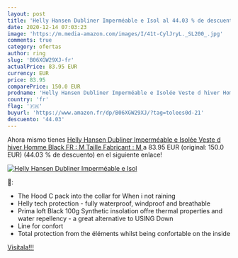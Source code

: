 ```yaml
---
layout: post
title: 'Helly Hansen Dubliner Imperméable e Isol al 44.03 % de descuento'
date: 2020-12-14 07:03:23
image: 'https://m.media-amazon.com/images/I/41t-CylJryL._SL200_.jpg'
comments: true
category: ofertas
author: ring
slug: 'B06XGW29XJ-fr'
actualPrice: 83.95 EUR
currency: EUR
price: 83.95
comparePrice: 150.0 EUR
prodname: 'Helly Hansen Dubliner Imperméable e Isolée Veste d hiver Homme Black FR : M  Taille Fabricant : M '
country: 'fr'
flag: '🇫🇷'
buyurl: 'https://www.amazon.fr/dp/B06XGW29XJ/?tag=tolees0d-21'
descuento: '44.03'
---
```


Ahora mismo tienes [Helly Hansen Dubliner Imperméable e Isolée Veste d hiver Homme Black FR : M  Taille Fabricant : M ](https://www.amazon.fr/dp/B06XGW29XJ/?tag=tolees0d-21) a 83.95 EUR (original: 150.0 EUR) (44.03 %  de descuento) en el siguiente enlace!

[![Helly Hansen Dubliner Imperméable e Isol](https://m.media-amazon.com/images/I/41t-CylJryL._SL200_.jpg)](https://www.amazon.fr/dp/B06XGW29XJ/?tag=tolees0d-21)

🔎:

- The Hood C pack into the collar for When i not raining
- Helly tech protection - fully waterproof, windproof and breathable
- Prima loft Black 100g Synthetic insolation offre thermal properties and water repellency - a great alternative to USING Down
- Line for confort
- Total protection from the éléments whilst being confortable on the inside

[Visítala!!!](https://www.amazon.fr/dp/B06XGW29XJ/?tag=tolees0d-21)
